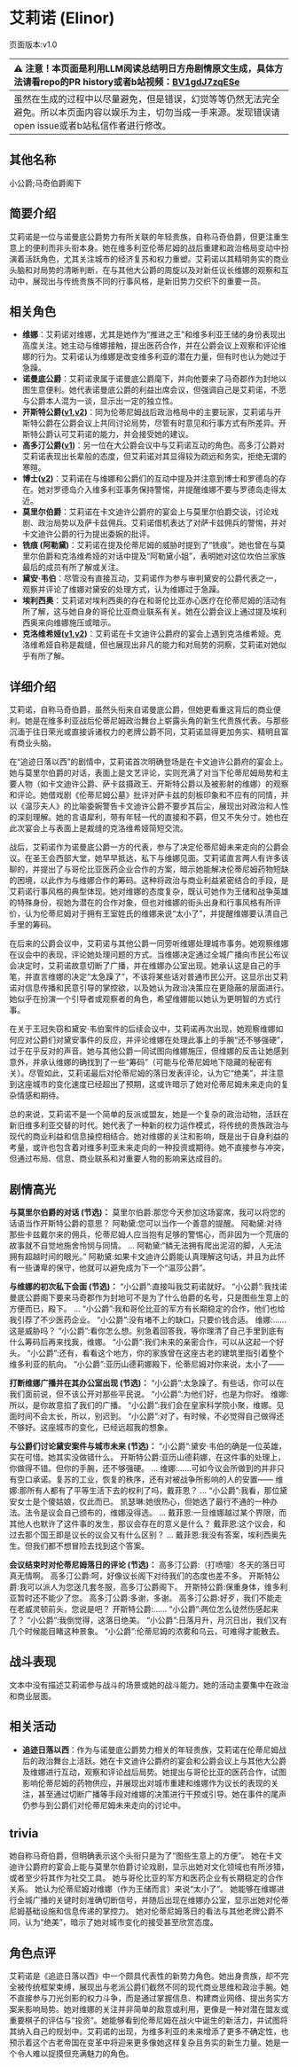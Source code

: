# 艾莉诺 (Elinor)
页面版本:v1.0
 

| :warning: 注意！本页面是利用LLM阅读总结明日方舟剧情原文生成，具体方法请看repo的PR history或者b站视频：[BV1gdJ7zqESe](https://www.bilibili.com/video/BV1gdJ7zqESe/)         |
|:----------------------------|
| 虽然在生成的过程中以尽量避免，但是错误，幻觉等等仍然无法完全避免。所以本页面内容以娱乐为主，切勿当成一手来源。发现错误请open issue或者b站私信作者进行修改。|



## 其他名称
小公爵;马奇伯爵阁下
## 简要介绍
艾莉诺是一位与诺曼底公爵势力有所关联的年轻贵族，自称马奇伯爵，但更注重生意上的便利而非头衔本身。她在维多利亚伦蒂尼姆的战后重建和政治格局变动中扮演着活跃角色，尤其关注城市的经济复苏和权力重塑。艾莉诺以其精明务实的商业头脑和对局势的清晰判断，在与其他大公爵的周旋以及对新任议长维娜的观察和互动中，展现出与传统贵族不同的行事风格，是新旧势力交织下的重要一员。
## 相关角色
-   **维娜**：艾莉诺对维娜，尤其是她作为“推进之王”和维多利亚王储的身份表现出高度关注。她主动与维娜接触，提出医药合作，并在公爵会议上观察和评论维娜的行为。艾莉诺认为维娜是改变维多利亚的潜在力量，但有时也认为她过于急躁。
-   **诺曼底公爵**：艾莉诺隶属于诺曼底公爵麾下，并向他要来了马奇郡作为封地以图生意便利。她代表诺曼底公爵的利益出席会议，但强调自己是艾莉诺，不愿与公爵本人混为一谈，显示出一定的独立性。
-   **开斯特公爵([v1](extended_char_kai_si_te_gong_jue.md),[v2](../char_v3/extended_char_kai_si_te_gong_jue.md))**：同为伦蒂尼姆战后政治格局中的主要玩家，艾莉诺与开斯特公爵在公爵会议上共同讨论局势，尽管有时意见和行事方式有所差异。开斯特公爵认可艾莉诺的能力，并会接受她的建议。
-   **高多汀公爵([v1](extended_char_gao_duo_ting_gong_jue.md))**：另一位在大公爵会议中与艾莉诺互动的角色。高多汀公爵对艾莉诺表现出长辈般的态度，但艾莉诺对其显得较为疏远和务实，拒绝无谓的寒暄。
-   **博士([v2](../char_v3/extended_char_bo_shi.md))**：艾莉诺在与维娜和公爵们的互动中提及并注意到博士和罗德岛的存在。她对罗德岛介入维多利亚事务保持警惕，并提醒维娜不要与罗德岛走得太近。
-   **莫里尔伯爵**：艾莉诺在卡文迪许公爵府的宴会上与莫里尔伯爵交谈，讨论戏剧、政治局势以及萨卡兹佣兵。艾莉诺借机表达了对萨卡兹佣兵的警惕，并对卡文迪许公爵的行为提出委婉的批评。
-   **铣痕 (阿勒黛)**：艾莉诺在提及伦蒂尼姆的威胁时提到了“铣痕”。她也曾在与莫里尔伯爵和克洛维希娅的对话中提及“阿勒黛小姐”，表明她对这位坎伯兰家族最后的成员有所了解或关注。
-   **黛安·韦伯**：尽管没有直接互动，艾莉诺作为参与审判黛安的公爵代表之一，观察并评论了维娜对黛安的处理方式，认为维娜过于急躁。
-   **埃利西奥**：艾莉诺对埃利西奥的存在和哥伦比亚赤心医疗在伦蒂尼姆的活动有所了解，这与她自身的哥伦比亚商业联系有关。她在公爵会议上通过提及埃利西奥来向维娜施压或暗示。
-   **克洛维希娅([v1](extended_char_ke_luo_wei_xi_ya.md),[v2](../char_v3/extended_char_ke_luo_wei_xi_ya.md))**：艾莉诺在卡文迪许公爵府的宴会上遇到克洛维希娅。克洛维希娅自称是裁缝，但也展现出非凡的能力和对局势的洞察，艾莉诺对她似乎有所了解。
## 详细介绍
艾莉诺，自称马奇伯爵，虽然头衔来自诺曼底公爵，但她更看重这背后的商业便利。她是在维多利亚战后伦蒂尼姆政治舞台上崭露头角的新生代贵族代表。与那些沉湎于往日荣光或直接诉诸权力的老牌公爵不同，艾莉诺显得更加务实、精明且富有商业头脑。

在“追迹日落以西”的剧情中，艾莉诺首次明确登场是在卡文迪许公爵府的宴会上。她与莫里尔伯爵的对话，表面上是文艺评论，实则充满了对当下伦蒂尼姆局势和主要人物（如卡文迪许公爵、萨卡兹摄政王、开斯特公爵以及被影射的维娜）的观察和评论。她借戏剧《伦蒂尼姆公墓》批评对萨卡兹的刻板印象和不应有的同情，并以《温莎夫人》的比喻委婉警告卡文迪许公爵不要步其后尘，展现出对政治和人性的深刻理解。她的言语犀利，带有年轻一代的直接和不羁，但又不失分寸。她也在此次宴会上与表面上是裁缝的克洛维希娅简短交流。

战后，艾莉诺作为诺曼底公爵一方的代表，参与了决定伦蒂尼姆未来走向的公爵会议。在圣王会西部大堂，她早早抵达，私下与维娜见面。艾莉诺直言两人有许多该聊的，并提出了与哥伦比亚医药企业合作的方案，暗示她能解决伦蒂尼姆药物短缺的困境，以此作为与维娜合作的筹码。这种将政治与商业利益紧密结合的手段，是艾莉诺行事风格的典型体现。她对维娜的态度复杂，既认可她作为王储和战争英雄的特殊身份，视她为潜在的合作对象，但也对维娜的街头出身和行事风格有所评价，认为伦蒂尼姆对于拥有王室姓氏的维娜来说“太小了”，并提醒维娜要认清自己手里的筹码。

在后来的公爵会议中，艾莉诺与其他公爵一同旁听维娜处理城市事务。她观察维娜在议会中的表现，评论她处理问题的方式。当维娜决定通过全城广播向市民公布议会决定时，艾莉诺故意切断了广播，并在维娜办公室出现。她承认这是自己的手笔，并直言维娜的决定“太急躁了”，不该将某些话对普通市民公开。这显示出艾莉诺对信息传播和民意引导的掌控欲，以及她认为政治决策应在更隐蔽的层面进行。她似乎在扮演一个引导者或观察者的角色，希望维娜能以她认为更明智的方式行事。

在关于王冠失窃和黛安·韦伯案件的后续会议中，艾莉诺再次出现，她观察维娜如何应对公爵们对黛安事件的反应，并评论维娜在处理此事上的手腕“还不够强硬”，过于在乎反对的声音。她与其他公爵一同试图向维娜施压，但维娜的反击让她感到意外，并承认维娜的确找到了一些“筹码”（可能与伦蒂尼姆地下隐藏的秘密有关）。尽管如此，艾莉诺最后对伦蒂尼姆的落日发表评论，认为它“绝美”，并注意到这座城市的变化速度已经超出了预期，这或许暗示了她对伦蒂尼姆未来走向的复杂情感和期待。

总的来说，艾莉诺不是一个简单的反派或盟友，她是一个复杂的政治动物，活跃在新旧维多利亚交替的时代。她代表了一种新的权力运作模式，将传统的贵族政治与现代的商业利益和信息操控相结合。她对维娜的关注和影响，既是出于自身利益的考量，或许也包含着对维多利亚未来走向的一种投资或期待。她不直接参与冲突，但通过布局、信息、商业联系和对重要人物的影响来达成目的。
## 剧情高光
**与莫里尔伯爵的对话 (节选)：**
莫里尔伯爵:那您今天参加这场宴席，我可以将您的话语当作开斯特公爵的意思？
阿勒黛:您可以当作一个善意的提醒。
阿勒黛:对待那些卡兹戴尔来的佣兵，伦蒂尼姆人应当抱有足够的警惕心，而非因为一个荒唐的故事就不自觉地施舍怜悯与同情。
...
阿勒黛:“鳞无法拥有爬出泥沼的脚，人无法拥有超越时间的眼光。”
阿勒黛:如果卡文迪许公爵能认真理解这句话，并且为此怀有一些谦卑的保守，他就可以避免成为下一个“温莎公爵”。

**与维娜的初次私下会面 (节选)：**
“小公爵”:直接叫我艾莉诺就好。
“小公爵”:我找诺曼底公爵阁下要来马奇郡作为封地可不是为了什么伯爵的名号，只是图些生意上的方便而已，殿下。
...
“小公爵”:我和哥伦比亚的军方有长期稳定的合作，他们也给我引荐了不少医药企业。
“小公爵”:没有堵不上的缺口，只要价钱合适。
维娜:......这是威胁吗？
“小公爵”:看你怎么想。别急着回答我，等你理清了自己手里到底有什么筹码后再来找我，维娜。
“小公爵”:我们未来的亲密合作，可以从这起一个好头。
“小公爵”:还有，看看这个地方，你的家族曾在这座古老的建筑里指引着整个维多利亚的航向。
“小公爵”:亚历山德莉娜殿下，伦蒂尼姆对你来说，太小了——

**打断维娜广播并在其办公室出现 (节选)：**
“小公爵”:太急躁了。有些话，你可以在我们面前说，但不该公开对那些平民说。
“小公爵”:为他们好，也是为你好。
维娜:所以，是你故意掐了我们的广播。
“小公爵”:我们会在皇家科学院小聚，维娜。见面时间不会太长，所以，别迟到。
“小公爵”:对了，有时候，不必觉得自己做得还不够好。这座城市的变化，已经远超我的想象。

**与公爵们讨论黛安案件与城市未来 (节选)：**
“小公爵”:黛安·韦伯的确是一位英雄，实在可惜。她其实没做错什么。
开斯特公爵:亚历山德莉娜，在这件事的处理上，你做得不错。但你的手腕，还不够强硬。
...
维娜:......可如今议会所做到的并非只有空口承诺。复苏的工业，恢复的秩序，还有对被战争所影响的人的安置——
维娜:那所有人都有了平等生活下去的权利了吗，戴菲恩？
...
“小公爵”:我看，那位黛安女士是个傻姑娘，仅此而已。
凯瑟琳:她很热心，但她选了最行不通的一种办法。法令是议会自己颁布的，维娜没得选。
...
戴菲恩:一旦维娜越过某个界限，而其他人也默许了这件事的发生，那议会存在的意义是什么？
戴菲恩:这个议会，和过去那个国王即是议长的议会又有什么区别？
...
戴菲恩:我没有答案，埃利西奥先生。但我们都不想冒险去找到这个答案。

**会议结束时对伦蒂尼姆落日的评论 (节选)：**
高多汀公爵:（打喷嚏）冬天的落日可真无情啊。
高多汀公爵:呵，好像议长阁下对待我们的态度也差不多。
开斯特公爵:我可以派人为您送几套冬服，高多汀公爵阁下。
开斯特公爵:保重身体，维多利亚暂时还不能少了您。
高多汀公爵:多谢，多谢。
高多汀公爵:好歹，我们不能走在老威灵顿前头，您说是吧？
开斯特公爵:......
“小公爵”:两位怎么徒然伤感起来了？
“小公爵”:我倒觉得，这落日绝美。
“小公爵”:日落月升，月沉日出，我们又有几个时候能目睹这种景象。
“小公爵”:伦蒂尼姆的浓雾和乌云，可难得才能散去。
## 战斗表现
文本中没有描述艾莉诺参与战斗的场景或她的战斗能力。她的活动主要集中在政治和商业层面。
## 相关活动
-   **追迹日落以西**：作为与诺曼底公爵势力相关的年轻贵族，艾莉诺在伦蒂尼姆战后的政治舞台上活跃。她在卡文迪许公爵府的宴会和公爵会议上与其他大公爵及维娜进行互动，观察和评论战后局势。她提出与哥伦比亚的医药合作，试图影响伦蒂尼姆的药物供应，并展现出对城市重建和维娜作为议长的表现的关注，甚至通过切断广播等手段对维娜的决策进行干预或引导。她在事件的尾声仍参与到公爵们对伦蒂尼姆未来走向的讨论中。
## trivia
她自称马奇伯爵，但明确表示这个头衔只是为了“图些生意上的方便”。
她在卡文迪许公爵府的宴会上能与莫里尔伯爵讨论戏剧，显示出她对文化领域也有所涉猎，或者至少将其作为社交工具。
她与哥伦比亚的军方和医药企业有长期稳定的合作关系。
她认为伦蒂尼姆对维娜（作为王储而言）来说“太小了”。
她能够在维娜进行全城广播的关键时刻准确切断信号，并随后出现在维娜办公室，显示出她对伦蒂尼姆基础设施和信息传递的掌控力。
她对伦蒂尼姆落日的看法与其他老牌公爵不同，认为“绝美”，暗示了她对城市变化的接受甚至欣赏态度。
## 角色点评
艾莉诺是《追迹日落以西》中一个颇具代表性的新势力角色。她出身贵族，却不完全被传统框架束缚，展现出与老派公爵们截然不同的现代商业思维和政治手腕。她不直接参与刀光剑影的权力斗争，而是通过掌握信息、构建商业网络、提出务实方案来影响局势。她对维娜的关注并非简单的敌意或利用，更像是一种对潜在盟友或重要棋子的评估与“投资”。她能够看到伦蒂尼姆在战火中诞生的新活力，并试图将其纳入自己的规划中。艾莉诺的出现，为维多利亚的未来增添了更多不确定性，也预示着这个古老帝国在变革中将迎来更多像她这样复杂且务实的新生力量。她是一个令人难以捉摸但充满魅力的角色。